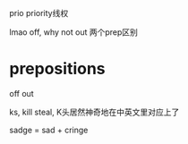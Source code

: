 <!-- ex_nolevel -->

prio priority线权

lmao off, why not out 两个prep区别

# prepositions
off out

ks, kill steal, K头居然神奇地在中英文里对应上了

sadge = sad + cringe